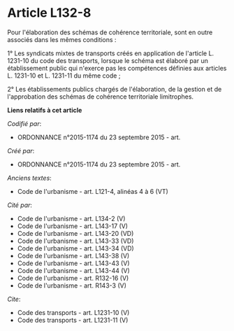 # Article L132-8

Pour l'élaboration des schémas de cohérence territoriale, sont en outre associés dans les mêmes conditions : 

1° Les syndicats mixtes de transports créés en application de l'article L. 1231-10 du code des transports, lorsque le schéma
est élaboré par un établissement public qui n'exerce pas les compétences définies aux articles L. 1231-10 et L. 1231-11 du
même code ; 

2° Les établissements publics chargés de l'élaboration, de la gestion et de l'approbation des schémas de cohérence
territoriale limitrophes.

**Liens relatifs à cet article**

_Codifié par_:

  - ORDONNANCE n°2015-1174 du 23 septembre 2015 - art.

_Créé par_:

  - ORDONNANCE n°2015-1174 du 23 septembre 2015 - art.

_Anciens textes_:

  - Code de l'urbanisme - art. L121-4, alinéas 4 à 6 (VT)

_Cité par_:

  - Code de l'urbanisme - art. L134-2 (V)
  - Code de l'urbanisme - art. L143-17 (V)
  - Code de l'urbanisme - art. L143-20 (VD)
  - Code de l'urbanisme - art. L143-33 (VD)
  - Code de l'urbanisme - art. L143-34 (VD)
  - Code de l'urbanisme - art. L143-38 (V)
  - Code de l'urbanisme - art. L143-43 (V)
  - Code de l'urbanisme - art. L143-44 (V)
  - Code de l'urbanisme - art. R132-16 (V)
  - Code de l'urbanisme - art. R143-3 (V)

_Cite_:

  - Code des transports - art. L1231-10 (V)
  - Code des transports - art. L1231-11 (V)
